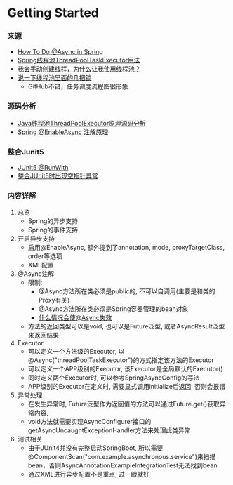# Getting Started


### 来源

* [How To Do @Async in Spring](https://www.baeldung.com/spring-async)
* [Spring线程池ThreadPoolTaskExecutor用法](https://juejin.cn/post/7033369137543905311)
* [我会手动创建线程，为什么让我使用线程池？](https://www.cnblogs.com/FraserYu/p/12749603.html)
* [说一下线程池里面的几把锁](https://zhuanlan.zhihu.com/p/432425262)
  * GitHub不错，任务调度流程图很形象

### 源码分析

* [Java线程池ThreadPoolExecutor原理源码分析](https://juejin.cn/post/7079605753094340644)
* [Spring @EnableAsync 注解原理](https://plentymore.github.io/2018/12/29/Spring-EnableAsync-%E6%B3%A8%E8%A7%A3%E5%8E%9F%E7%90%86/)

### 整合Junit5

* [JUnit5 @RunWith](https://www.baeldung.com/junit-5-runwith)
* [整合JUnit5时出现空指针异常](https://blog.csdn.net/weixin_45088605/article/details/124470799)

### 内容详解

1. 总览
   - Spring的异步支持
   - Spring的事件支持
2. 开启异步支持
   - 启用@EnableAsync, 额外提到了annotation, mode, proxyTargetClass, order等选项
   - XML配置
3. @Async注解
   - 限制: 
     - @Async方法所在类必须是public的, 不可以自调用(主要是和类的Proxy有关)
     - @Async方法所在类必须是Spring容器管理的bean对象
     - [什么情况会使@Async失效](https://www.cnblogs.com/tsangyi/p/13303018.html)
   - 方法的返回类型可以是void, 也可以是Future泛型, 或者AsyncResult泛型来返回结果
4. Executor
   - 可以定义一个方法级的Executor, 以@Async("threadPoolTaskExecutor")的方式指定该方法的Executor
   - 可以定义一个APP级别的Executor, 该Executor是全局默认的Executor()
   - 同时定义两个Executor时, 可以参考SpringAsyncConfig的写法
   - APP级别的Executor在定义时, 需要显式调用initialize后返回, 否则会报错
5. 异常处理
   - 在发生异常时, Future泛型作为返回值的方法可以通过Future.get()获取异常内容, 
   - void方法就需要实现AsyncConfigurer接口的getAsyncUncaughtExceptionHandler方法来处理此类异常
6. 测试相关
   - 由于JUnit4并没有完整启动SpringBoot, 所以需要@ComponentScan("com.example.asynchronous.service")来扫描bean，否则AsyncAnnotationExampleIntegrationTest无法找到bean
   - 通过XML进行异步配置不是重点, 过一眼就好

